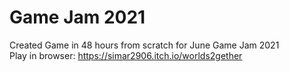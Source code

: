 # Game Jam 2021
Created Game in 48 hours from scratch for June Game Jam 2021 <br />
Play in browser: https://simar2906.itch.io/worlds2gether
